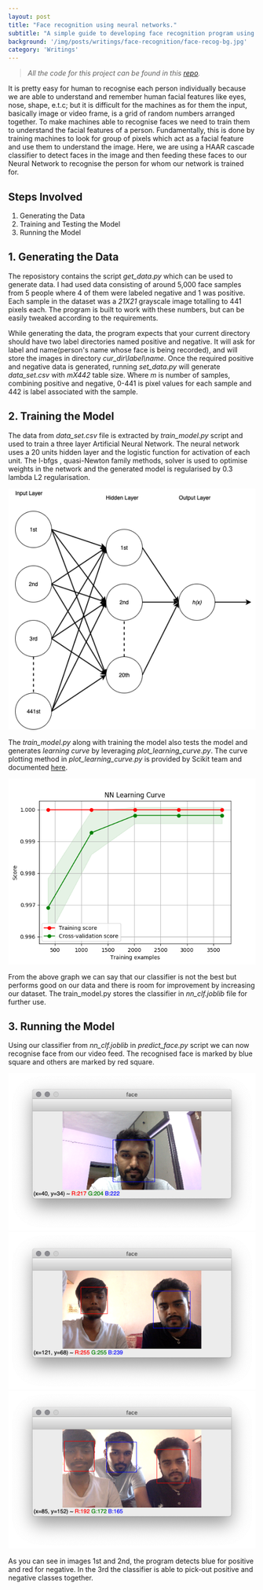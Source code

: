 ```yaml
---
layout: post
title: "Face recognition using neural networks."
subtitle: "A simple guide to developing face recognition program using HAAR feature-based cascade classifier for face detection and an Artificial Neural Network for face recognition."
background: '/img/posts/writings/face-recognition/face-recog-bg.jpg'
category: 'Writings'
---
```


> *All the code for this project can be found in this [repo](https://github.com/Tanmay06/face-recognition).*

It is pretty easy for human to recognise each person individually because we are able to understand and remember human facial features like eyes, nose, shape, e.t.c; but it is difficult for the machines as for them  the input, basically image or video frame, is a grid of random numbers arranged together. To make machines able to recognise faces we need to train them to understand the facial features of a person. Fundamentally, this is done by training machines to look for group of pixels which act as a facial feature and use them to understand the image. Here, we are using a HAAR cascade classifier to detect faces in the image and then feeding these faces to our Neural Network to recognise the person for whom our network is trained for.

## Steps Involved
  1. Generating the Data
  2. Training and Testing the Model
  3. Running the Model

## 1. Generating the Data

The reposistory contains the script *get_data.py* which can be used to generate data. I had used data consisting of around 5,000 face samples from 5 people where 4 of them were labeled negative and 1 was positive. Each sample in the dataset was a *21X21* grayscale image totalling to 441 pixels each. The program is built to work with these numbers, but can be easily tweaked according to the requirements.

While generating the data, the program expects that your current directory should have two label directories named positive and negative. It will ask for label and name(person's name whose face is being recorded), and will store the images in directory *cur_dir\label\name*. Once the required positive and negative data is generated, running *set_data.py* will generate *data_set.csv* with *mX442* table size. Where *m* is number of samples, combining positive and negative, 0-441 is pixel values for each sample and 442 is label associated with the sample.

## 2. Training the Model

The data from *data_set.csv* file is extracted by *train_model.py* script and used to train a three layer Artificial Neural Network. The neural network uses a 20 units hidden layer and the logistic function for activation of each unit. The l-bfgs , quasi-Newton family methods, solver is used to optimise weights in the network and the generated model is regularised by 0.3 lambda L2 regularisation.

![neural network](/img/posts/writings/face-recognition/NN.png)

The *train_model.py* along with training the model also tests the model and generates *learning curve* by leveraging *plot_learning_curve.py*. The curve plotting method in *plot_learning_curve.py* is provided by Scikit team and documented [here](https://scikit-learn.org/stable/auto_examples/model_selection/plot_learning_curve.html#sphx-glr-auto-examples-model-selection-plot-learning-curve-py).

![learning curve](/img/posts/writings/face-recognition/learning_curve.png)

From the above graph we can say that our classifier is not the best but performs good on our data and there is room for improvement by increasing our dataset. The train_model.py stores the classifier in *nn_clf.joblib* file for further use.

## 3. Running the Model

Using our classifier from *nn_clf.joblib* in *predict_face.py* script we can now recognise face from our video feed. The recognised face is marked by blue square and others are marked by red square.

![recognised 1](/img/posts/writings/face-recognition/capture_1.png)
![unrecognised 1](/img/posts/writings/face-recognition/capture_2.png)
![recognised 2](/img/posts/writings/face-recognition/capture_3.png)


As you can see in images 1st and 2nd, the program detects blue for positive and red for negative. In the 3rd the classifier is able to pick-out positive and negative classes together.
